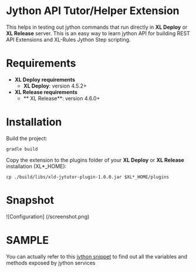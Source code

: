 # Jython API Tutor/Helper Extension #

This helps in testing out jython commands that run directly in **XL Deploy** or **XL Release** server. This is an easy way to learn jython API for building REST API Extensions and XL-Rules Jython Step scripting.


# Requirements #

* **XL Deploy requirements**
	* **XL Deploy**: version 4.5.2+
* **XL Release requirements**
	* ** XL Release**: version 4.6.0+

# Installation #

Build the project:
```
gradle build
```

Copy the extension to the plugins folder of your **XL Deploy** or **XL Release** installation (XL*_HOME):
```
cp ./build/libs/xld-jytutor-plugin-1.0.0.jar $XL*_HOME/plugins
```

# Snapshot #

![Configuration] (/screenshot.png)


# SAMPLE #

You can actually refer to this [jython snippet](https://github.com/amitmohleji/XLDScripts/blob/master/exposeJythonVariables.py) to find out all the variables and methods exposed by jython services
